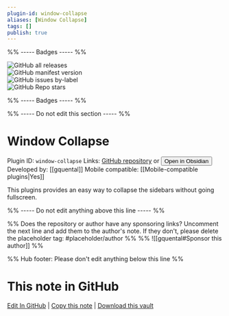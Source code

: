 ```yaml
---
plugin-id: window-collapse
aliases: [Window Collapse]
tags: []
publish: true
---
```


%% ----- Badges ----- %%

![GitHub all releases](https://img.shields.io/github/downloads/gquental/obsidian-window-collapse/total?color=573E7A&logo=github&style=for-the-badge)  
![GitHub manifest version](https://img.shields.io/github/manifest-json/v/gquental/obsidian-window-collapse?color=573E7A&logo=github&style=for-the-badge)  
![GitHub issues by-label](https://img.shields.io/github/issues/gquental/obsidian-window-collapse/help%20wanted?color=573E7A&logo=github&style=for-the-badge)  
![GitHub Repo stars](https://img.shields.io/github/stars/gquental/obsidian-window-collapse?color=573E7A&logo=github&style=for-the-badge)

%% ----- Badges ----- %%

%% ----- Do not edit this section ----- %%

# Window Collapse

Plugin ID: `window-collapse`
Links: [GitHub repository](https://github.com/gquental/obsidian-window-collapse) or [<button id=HH>Open in Obsidian</button>](obsidian://show-plugin?id=window-collapse)
Developed by: [[gquental]]
Mobile compatible: [[Mobile-compatible plugins|Yes]]

This plugins provides an easy way to collapse the sidebars without going fullscreen.

%% ----- Do not edit anything above this line ----- %%

%% Does the repository or author have any sponsoring links? Uncomment the next line and add them to the author's note. If they don't, please delete the placeholder tag: #placeholder/author %%
%% ![[gquental#Sponsor this author]] %%

%% Hub footer: Please don't edit anything below this line %%

# This note in GitHub

<span class="git-footer">[Edit In GitHub](https://github.dev/obsidian-community/obsidian-hub/blob/main/02%20-%20Community%20Expansions/02.05%20All%20Community%20Expansions/Plugins/window-collapse.md "git-hub-edit-note") | [Copy this note](https://raw.githubusercontent.com/obsidian-community/obsidian-hub/main/02%20-%20Community%20Expansions/02.05%20All%20Community%20Expansions/Plugins/window-collapse.md "git-hub-copy-note") | [Download this vault](https://github.com/obsidian-community/obsidian-hub/archive/refs/heads/main.zip "git-hub-download-vault") </span>

